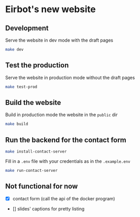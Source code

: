 # Eirbot's new website

## Development

Serve the website in dev mode with the draft pages

```sh
make dev
```

## Test the production 

Serve the website in production mode without the draft pages

```sh
make test-prod
```

## Build the website

Build in production mode the website in the `public` dir

```sh
make build
```

## Run the backend for the contact form

```sh
make install-contact-server
```

Fill in a `.env` file with your credentials as in the `.example.env`

```sh
make run-contact-server
```

## Not functional for now

- [x] contact form (call the api of the docker program)
- [] slides' captions for pretty listing
